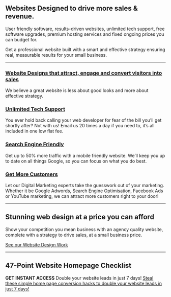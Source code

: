 ## Websites Designed to drive more sales & revenue.

User friendly software, results-driven websites, unlimited tech support, free software upgrades, premium hosting services and fixed ongoing prices you can budget for.

Get a professional website built with a smart and effective strategy ensuring real, measurable results for your small business.

* * *

### [Website Designs that attract, engage and convert visitors into sales](https://github.com/dmaillard/David-Maillard/edit/master/README.md)

We believe a great website is less about good looks and more about effective strategy.

### [Unlimited Tech Support](https://github.com/dmaillard/David-Maillard/edit/master/README.md)

You ever hold back calling your web developer for fear of the bill you’ll get shortly after? Not with us! Email us 20 times a day if you need to, it’s all included in one low flat fee.

### [Search Engine Friendly](https://github.com/dmaillard/David-Maillard/edit/master/README.md)

Get up to 50% more traffic with a mobile friendly website. We’ll keep you up to date on all things Google, so you can focus on what you do best.

### [Get More Customers](https://github.com/dmaillard/David-Maillard/edit/master/README.md)

Let our Digital Marketing experts take the guesswork out of your marketing. Whether it be Google Adwords, Search Engine Optimisation, Facebook Ads or YouTube marketing, we can attract more customers right to your door!

***

## Stunning web design at a price you can afford

Show your competition you mean business with an agency quality website, complete with a strategy to drive sales, at a small business price.

[See our Website Design Work](https://github.com/dmaillard/David-Maillard/edit/master/README.md)

***

## 47-Point Website Homepage Checklist

**GET INSTANT ACCESS** Double your website leads in just 7 days! [Steal these simple home page conversion hacks to double your website leads in just 7 days!](https://github.com/dmaillard/David-Maillard/edit/master/README.md)
